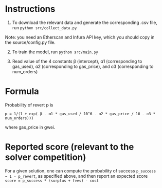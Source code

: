 # Instructions

1. To download the relevant data and generate the corresponding .csv file, run
```python src/collect_data.py```

Note: you need an Etherscan and Infura API key, which you should copy in the source/config.py file.

2. To train the model, run
```python src/main.py```

3. Read value of the 4 constants β (intercept), ɑ1 (corresponding to gas_used), ɑ2 (corresponding to gas_price), and ɑ3 (corresponding to num_orders) 

# Formula

Probability of revert p is

```
p = 1/(1 + exp(-β - ɑ1 * gas_used / 10^6 - ɑ2 * gas_price / 10 - ɑ3 * num_orders)))
```

where gas_price in gwei.

# Reported score (relevant to the solver competition)

For a given solution, one can compute the probability of success ```p_success = 1 - p_revert```, as specified above, and then report an expected score
```score = p_success * (surplus + fees) - cost```
